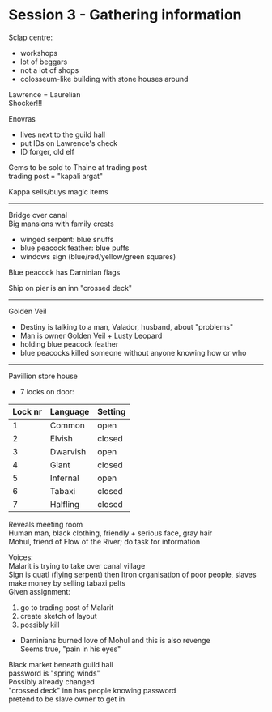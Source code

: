 # Session 3 - Gathering information

Sclap centre:

- workshops
- lot of beggars
- not a lot of shops
- colosseum-like building with stone houses around

Lawrence = Laurelian  
Shocker!!!

Enovras

- lives next to the guild hall
- put IDs on Lawrence's check
- ID forger, old elf

Gems to be sold to Thaine at trading post  
trading post = "kapali argat"

Kappa sells/buys magic items

----------------

Bridge over canal  
Big mansions with family crests

- winged serpent: blue snuffs
- blue peacock feather: blue puffs
- windows sign (blue/red/yellow/green squares)

Blue peacock has Darninian flags

Ship on pier is an inn "crossed deck"

-------------------------------------------

Golden Veil

- Destiny is talking to a man, Valador, husband, about "problems"
- Man is owner Golden Veil + Lusty Leopard
- holding blue peacock feather
- blue peacocks killed someone without anyone knowing how or who

-----------------------------------------

Pavillion store house

- 7 locks on door:

| Lock nr | Language | Setting |
|---------|----------|---------|
| 1       | Common   | open    |
| 2       | Elvish   | closed  |
| 3       | Dwarvish | open    |
| 4       | Giant    | closed  |
| 5       | Infernal | open    |
| 6       | Tabaxi   | closed  |
| 7       | Halfling | closed  |

Reveals meeting room  
Human man, black clothing, friendly + serious face, gray hair  
Mohul, friend of Flow of the River; do task for information

Voices:  
Malarit is trying to take over canal village  
Sign is quatl (flying serpent) then Itron organisation of poor people, slaves  
make money by selling tabaxi pelts   
Given assignment:

1. go to trading post of Malarit
2. create sketch of layout
3. possibly kill

- Darninians burned love of Mohul and this is also revenge  
  Seems true, "pain in his eyes"

Black market beneath guild hall  
password is "spring winds"  
Possibly already changed  
"crossed deck" inn has people knowing password  
pretend to be slave owner to get in
